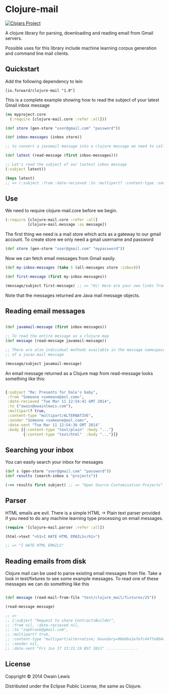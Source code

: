 # Clojure-mail

[![Clojars Project](http://clojars.org/io.forward/clojure-mail/latest-version.svg)](http://clojars.org/io.forward/clojure-mail)

A clojure library for parsing, downloading and reading
email from Gmail servers.

Possible uses for this library include machine learning corpus generation and
command line mail clients.

## Quickstart

Add the following dependency to lein

```
[io.forward/clojure-mail "1.0"]
```

This is a complete example showing how to read the subject of your latest Gmail inbox message

```clojure
(ns myproject.core
  (:require [clojure-mail.core :refer :all]))

(def store (gen-store "user@gmail.com" "password"))

(def inbox-messages (inbox store))

;; to convert a javamail message into a clojure message we need to call read-message

(def latest (read-message (first inbox-messages)))

;; Let's read the subject of our lastest inbox message
(:subject latest))

(keys latest)
;; => (:subject :from :date-recieved :to :multipart? :content-type :sender :date-sent :body)

```

## Use

We need to require clojure-mail.core before we begin.

```clojure
(:require [clojure-mail.core :refer :all]
          [clojure-mail.message :as message])
```

The first thing we need is a mail store which acts as a gateway to our gmail account.
To create store we only need a gmail username and password

```clojure
(def store (gen-store "user@gmail.com" "mypassword"))
```

Now we can fetch email messages from Gmail easily.

```clojure
(def my-inbox-messages (take 5 (all-messages store :inbox)))

(def first-message (first my-inbox-messages))

(message/subject first-message) ;; => "Hi! Here are your new links from the weekend"
```

Note that the messages returned are Java mail message objects.


## Reading email messages

```clojure

(def javamail-message (first inbox-messages))

;; To read the entire message as a clojure map
(def message (read-message javamail-message))

;; There are also individual methods available in the message namespace. I.e to read the subject
;; of a javax.mail message

(message/subject javamail-message)

```

An email message returned as a Clojure map from read-message looks something like this:

```clojure

{:subject "Re: Presents for Dale's baby",
 :from "Someone <someone@aol.com>",
 :date-recieved "Tue Mar 11 12:54:41 GMT 2014",
 :to ("owain@owainlewis.com"),
 :multipart? true,
 :content-type "multipart/ALTERNATIVE",
 :sender "Someone <someone@aol.com>",
 :date-sent "Tue Mar 11 12:54:36 GMT 2014"
 :body [{:content-type "text/plain" :body "..."}
        {:content-type "text/html"  :body "..."}]}

```

## Searching your inbox

You can easily search your inbox for messages

```clojure
(def s (gen-store "user@gmail.com" "password"))
(def results (search-inbox s "projects"))

(->> results first subject) ;; => "Open Source Customisation Projects"
```

## Parser

HTML emails are evil. There is a simple HTML -> Plain text parser provided if you need to
do any machine learning type processing on email messages.

```clojure
(require '[clojure-mail.parser :refer :all])

(html->text "<h1>I HATE HTML EMAILS</h1>")

;; => "I HATE HTML EMAILS"

```

## Reading emails from disk

Clojure mail can be used to parse existing email messages from file. Take a look in test/fixtures to see some example messages. To read one of these messages we can do something like this


```clojure

(def message (read-mail-from-file "test/clojure_mail/fixtures/25"))

(read-message message)

;; =>
;; {:subject "Request to share ContractsBuilder",
;; :from nil, :date-recieved nil,
;; :to "zaphrauk@gmail.com",
;; :multipart? true,
;; :content-type "multipart/alternative; boundary=90e6ba1efefc44ffe804a5e76c56",
;; :sender nil,
;; :date-sent "Fri Jun 17 13:21:19 BST 2011" ..............

```

## License

Copyright © 2014 Owain Lewis

Distributed under the Eclipse Public License, the same as Clojure.
